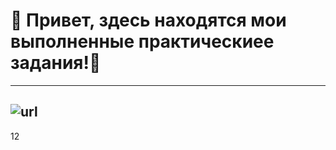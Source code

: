 # 🐒 Привет, здесь находятся мои выполненные практическиее задания!🐒 
---
![url](https://avatars.mds.yandex.net/i?id=f2bee78182106e77a1fb7f06821541c5b9b65b78-4571539-images-thumbs&n=13)
---
12
